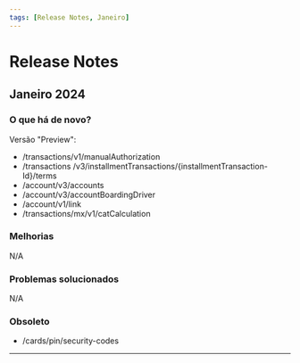 ```yaml
---
tags: [Release Notes, Janeiro]
---
```


# Release Notes

## Janeiro 2024

### O que há de novo?

Versão "Preview":
- /transactions/v1/manualAuthorization
- /transactions /v3/installmentTransactions/{installmentTransaction-Id}/terms
- /account/v3/accounts
- /account/v3/accountBoardingDriver
- /account/v1/link
- /transactions/mx/v1/catCalculation

### Melhorias

N/A

### Problemas solucionados

N/A

### Obsoleto

- /cards/pin/security-codes

---
